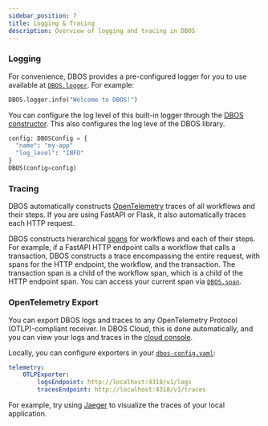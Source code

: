 ```yaml
---
sidebar_position: 7
title: Logging & Tracing
description: Overview of logging and tracing in DBOS
---
```


### Logging

For convenience, DBOS provides a pre-configured logger for you to use available at [`DBOS.logger`](../reference/contexts.md#logger).
For example:

```python
DBOS.logger.info("Welcome to DBOS!")
```

You can configure the log level of this built-in logger through the [DBOS constructor](../reference/dbos-class.md#class-dbosdbos).
This also configures the log leve of the DBOS library.

```python
config: DBOSConfig = {
  "name": "my-app"
  "log_level": "INFO"
}
DBOS(config=config)
```

### Tracing 

DBOS automatically constructs [OpenTelemetry](https://opentelemetry.io/) traces of all workflows and their steps.
If you are using FastAPI or Flask, it also automatically traces each HTTP request.

DBOS constructs hierarchical [spans](https://opentelemetry.io/docs/concepts/signals/traces/#spans) for workflows and each of their steps.
For example, if a FastAPI HTTP endpoint calls a workflow that calls a transaction, DBOS constructs a trace encompassing the entire request, with spans for the HTTP endpoint, the workflow, and the transaction.
The transaction span is a child of the workflow span, which is a child of the HTTP endpoint span.
You can access your current span via [`DBOS.span`](../reference/contexts.md#span).

### OpenTelemetry Export

You can export DBOS logs and traces to any OpenTelemetry Protocol (OTLP)-compliant receiver.
In DBOS Cloud, this is done automatically, and you can view your logs and traces in the [cloud console](https://console.dbos.dev/login-redirect).

Locally, you can configure exporters in your [`dbos-config.yaml`](../reference/configuration.md):

```yaml
telemetry:
    OTLPExporter:
        logsEndpoint: http://localhost:4318/v1/logs
        tracesEndpoint: http://localhost:4318/v1/traces
```

For example, try using [Jaeger](https://www.jaegertracing.io/docs/latest/getting-started/) to visualize the traces of your local application.